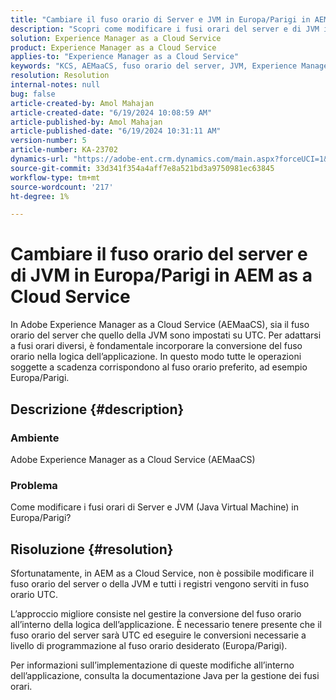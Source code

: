```yaml
---
title: "Cambiare il fuso orario di Server e JVM in Europa/Parigi in AEM as a Cloud Service"
description: "Scopri come modificare i fusi orari del server e di JVM in Adobe Experience Manager as a Cloud Service."
solution: Experience Manager as a Cloud Service
product: Experience Manager as a Cloud Service
applies-to: "Experience Manager as a Cloud Service"
keywords: "KCS, AEMaaCS, fuso orario del server, JVM, Experience Manager as a Cloud Service, Java Virtual Machine"
resolution: Resolution
internal-notes: null
bug: false
article-created-by: Amol Mahajan
article-created-date: "6/19/2024 10:08:59 AM"
article-published-by: Amol Mahajan
article-published-date: "6/19/2024 10:31:11 AM"
version-number: 5
article-number: KA-23702
dynamics-url: "https://adobe-ent.crm.dynamics.com/main.aspx?forceUCI=1&pagetype=entityrecord&etn=knowledgearticle&id=124a6ff1-232e-ef11-840a-00224803d726"
source-git-commit: 33d341f354a4aff7e8a521bd3a9750981ec63845
workflow-type: tm+mt
source-wordcount: '217'
ht-degree: 1%

---
```


# Cambiare il fuso orario del server e di JVM in Europa/Parigi in AEM as a Cloud Service


In Adobe Experience Manager as a Cloud Service (AEMaaCS), sia il fuso orario del server che quello della JVM sono impostati su UTC. Per adattarsi a fusi orari diversi, è fondamentale incorporare la conversione del fuso orario nella logica dell’applicazione. In questo modo tutte le operazioni soggette a scadenza corrispondono al fuso orario preferito, ad esempio Europa/Parigi.

## Descrizione {#description}


### Ambiente

Adobe Experience Manager as a Cloud Service (AEMaaCS)

### Problema

Come modificare i fusi orari di Server e JVM (Java Virtual Machine) in Europa/Parigi?


## Risoluzione {#resolution}


Sfortunatamente, in AEM as a Cloud Service, non è possibile modificare il fuso orario del server o della JVM e tutti i registri vengono serviti in fuso orario UTC.

L’approccio migliore consiste nel gestire la conversione del fuso orario all’interno della logica dell’applicazione. È necessario tenere presente che il fuso orario del server sarà UTC ed eseguire le conversioni necessarie a livello di programmazione al fuso orario desiderato (Europa/Parigi).

Per informazioni sull’implementazione di queste modifiche all’interno dell’applicazione, consulta la documentazione Java per la gestione dei fusi orari.
